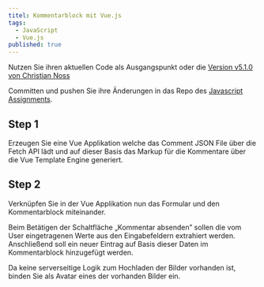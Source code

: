 ```yaml
---
titel: Kommentarblock mit Vue.js 
tags: 
  - JavaScript
  - Vue.js
published: true
---
```

Nutzen Sie ihren aktuellen Code als Ausgangspunkt oder die [Version v5.1.0 von Christian Noss](https://github.com/cnoss/fd-2021/releases/tag/v5.1.0)

Committen und pushen Sie ihre Änderungen in das Repo des [Javascript Assignments](https://classroom.github.com/a/3-mJ5IOS).

## Step 1
Erzeugen Sie eine Vue Applikation welche das Comment JSON File über die Fetch API lädt und auf dieser Basis das Markup für die Kommentare über die Vue Template Engine generiert.


## Step 2
Verknüpfen Sie in der Vue Applikation nun das Formular und den Kommentarblock miteinander.

Beim Betätigen der Schaltfläche „Kommentar absenden” sollen die vom User eingetragenen Werte aus den Eingabefeldern extrahiert werden. Anschließend soll ein neuer Eintrag auf Basis dieser Daten im Kommentarblock hinzugefügt werden.

Da keine serverseitige Logik zum Hochladen der Bilder vorhanden ist, binden Sie als Avatar eines der vorhanden Bilder ein.
